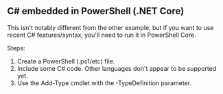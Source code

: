 ## C# embedded in PowerShell (.NET Core)

This isn't notably different from the other example, but if you want to use recent C# features/syntax, you'll need to run it in PowerShell Core.

Steps:

1. Create a PowerShell (.ps1/etc) file.
2. Include some C# code. Other languages don't appear to be supported yet.
3. Use the Add-Type cmdlet with the -TypeDefinition parameter.
